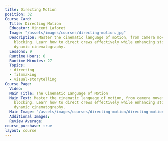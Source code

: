 ```yaml
---
title: Directing Motion
position: 32
Course Card:
  Title: Directing Motion
  Educator: Vincent Laforet
  Image: "/assets/images/courses/directing-motion.jpg"
  Description: Master the cinematic language of motion, from camera movement to scene
    blocking. Learn how to direct crews effectively while enhancing story through
    dynamic cinematography.
  Lessons: 9
  Runtime Hours: 6
  Runtime Minutes: 27
  Topics:
  - directing
  - filmmaking
  - visual-storytelling
Course Page:
  Video: 
  Main Title: The Cinematic Language of Motion
  Main Text: Master the cinematic language of motion, from camera movement to scene
    blocking. Learn how to direct crews effectively while enhancing story through
    dynamic cinematography.
  Main Image: "/assets/images/courses/directing-motion/directing-motion-main.jpg"
  Additional Images: 
  Review Average: 
course_purchase: true
layout: course
---
```


